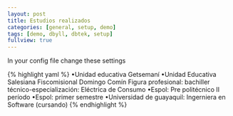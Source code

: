 ```yaml
---
layout: post
title: Estudios realizados
categories: [general, setup, demo]
tags: [demo, dbyll, dbtek, setup]
fullview: true
---
```


In your config file change these settings

{% highlight yaml %}
•Unidad educativa Getsemaní
•Unidad Educativa Salesiana Fiscomisional Domingo Comín 
 Figura profesional: bachiller técnico-especialización: 
 Eléctrica de Consumo
•Espol: Pre politécnico II período 
•Espol: primer semestre 
•Universidad de guayaquil: Ingerniera en Software (cursando) 
{% endhighlight %}
